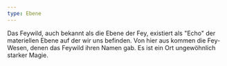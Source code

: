 ```yaml
---
type: Ebene
---
```


Das Feywild, auch bekannt als die Ebene der Fey, existiert als "Echo" der materiellen Ebene auf der wir uns befinden.
Von hier aus kommen die Fey-Wesen, denen das Feywild ihren Namen gab. Es ist ein Ort ungewöhnlich starker Magie.
